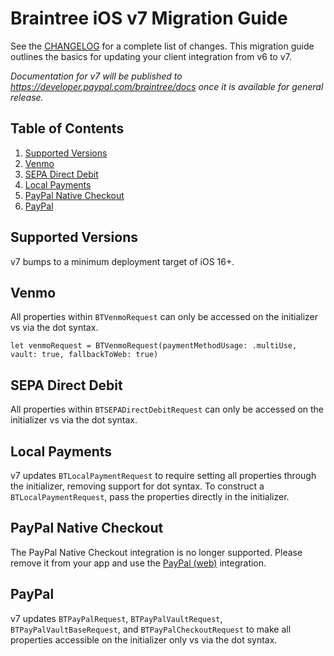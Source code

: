# Braintree iOS v7 Migration Guide

See the [CHANGELOG](/CHANGELOG.md) for a complete list of changes. This migration guide outlines the basics for updating your client integration from v6 to v7.

_Documentation for v7 will be published to https://developer.paypal.com/braintree/docs once it is available for general release._

## Table of Contents

1. [Supported Versions](#supported-versions)
1. [Venmo](#venmo)
1. [SEPA Direct Debit](#sepa-direct-debit)
1. [Local Payments](#local-payments)
1. [PayPal Native Checkout](#paypal-native-checkout)
1. [PayPal](#paypal)

## Supported Versions

v7 bumps to a minimum deployment target of iOS 16+.

## Venmo
All properties within `BTVenmoRequest` can only be accessed on the initializer vs via the dot syntax.

```
let venmoRequest = BTVenmoRequest(paymentMethodUsage: .multiUse, vault: true, fallbackToWeb: true)
```

## SEPA Direct Debit
All properties within `BTSEPADirectDebitRequest` can only be accessed on the initializer vs via the dot syntax.

## Local Payments
v7 updates `BTLocalPaymentRequest` to require setting all properties through the initializer, removing support for dot syntax. To construct a `BTLocalPaymentRequest`, pass the properties directly in the initializer.

## PayPal Native Checkout
The PayPal Native Checkout integration is no longer supported. Please remove it from your app and 
use the [PayPal (web)](https://developer.paypal.com/braintree/docs/guides/paypal/overview/ios/v6) integration.

## PayPal
v7 updates `BTPayPalRequest`, `BTPayPalVaultRequest`, `BTPayPalVaultBaseRequest`, and `BTPayPalCheckoutRequest` to make all properties accessible on the initializer only vs via the dot syntax.
